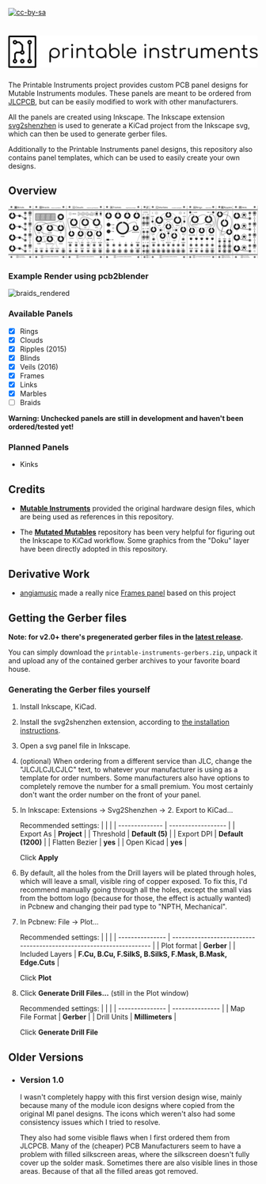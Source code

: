 [![cc-by-sa](https://img.shields.io/badge/license-CC%20BY%20SA%203.0-lightgrey.svg)](https://creativecommons.org/licenses/by-sa/3.0/)

# ![logo](https://raw.githubusercontent.com/30350n/printable-instruments/master/images/logo_text.png)

The Printable Instruments project provides custom PCB panel designs for Mutable Instruments modules. These panels are meant to be ordered from [JLCPCB](https://jlcpcb.com/), but can be easily modified to work with other manufacturers.

All the panels are created using Inkscape. The Inkscape extension [svg2shenzhen](https://github.com/badgeek/svg2shenzhen) is used to generate a KiCad project from the Inkscape svg, which can then be used to generate gerber files.

Additionally to the Printable Instruments panel designs, this repository also contains panel templates, which can be used to easily create your own designs.

## Overview

![overview](https://raw.githubusercontent.com/30350n/printable-instruments/master/images/overview.webp)

### Example Render using pcb2blender

![braids_rendered](https://raw.githubusercontent.com/30350n/printable-instruments/master/images/braids_rendered.webp)

### Available Panels

- [x] Rings
- [x] Clouds
- [x] Ripples (2015)
- [x] Blinds
- [x] Veils (2016)
- [x] Frames
- [x] Links
- [x] Marbles
- [ ] Braids

**Warning: Unchecked panels are still in development and haven't been ordered/tested yet!**

### Planned Panels

- Kinks

## Credits

- **[Mutable Instruments](https://github.com/pichenettes/eurorack)** provided the original hardware design files, which are being used as references in this repository.

- The **[Mutated Mutables](https://github.com/TheSlowGrowth/MutatedMutables)** repository has been very helpful for figuring out the Inkscape to KiCad workflow. Some graphics from the "Doku" layer have been directly adopted in this repository.

## Derivative Work

- [angiamusic](https://github.com/angiamusic) made a really nice [Frames panel](https://github.com/angiamusic/Valance_Panel) based on this project

## Getting the Gerber files

**Note: for v2.0+ there's pregenerated gerber files in the [latest release](https://github.com/30350n/printable-instruments/releases/latest).** 

You can simply download the `printable-instruments-gerbers.zip`, unpack it and upload any of
the contained gerber archives to your favorite board house.

### Generating the Gerber files yourself

1. Install Inkscape, KiCad.

2. Install the svg2shenzhen extension, according to [the installation instructions](https://github.com/badgeek/svg2shenzhen#install).

3. Open a svg panel file in Inkscape.

4. (optional) When ordering from a different service than JLC, change the "JLCJLCJLCJLC" text, to whatever your manufacturer is using as a template for order numbers.
   Some manufacturers also have options to completely remove the number for a small premium.
   You most certainly don't want the order number on the front of your panel.

5. In Inkscape: Extensions -> Svg2Shenzhen -> 2. Export to KiCad...

   Recommended settings:
   |                |                    |
   | -------------- | ------------------ |
   | Export As      | **Project**        |
   | Threshold      | **Default (5)**    |
   | Export DPI     | **Default (1200)** |
   | Flatten Bezier | **yes**            |
   | Open Kicad     | **yes**            |

   Click **Apply**

6. By default, all the holes from the Drill layers will be plated through holes, which will leave a small, visible ring
   of copper exposed.
   To fix this, I'd recommend manually going through all the holes, except the small vias from the bottom logo
   (because for those, the effect is actually wanted) in Pcbnew and changing their pad type to "NPTH, Mechanical".

7. In Pcbnew: File -> Plot...

   Recommended settings:
   |                 |                                                                     |
   | --------------- | ------------------------------------------------------------------- |
   | Plot format     | **Gerber**                                                          |
   | Included Layers | **F&#46;Cu, B&#46;Cu, F.SilkS, B.SilkS, F.Mask, B.Mask, Edge.Cuts** |

    Click **Plot**

8. Click **Generate Drill Files...** (still in the Plot window)

   Recommended settings:
   |                 |                 |
   | --------------- | --------------- |
   | Map File Format | **Gerber**      |
   | Drill Units     | **Millimeters** |

   Click **Generate Drill File**

## Older Versions

- ### Version 1.0
  
  I wasn't completely happy with this first version design wise,
  mainly because many of the module icon designs where copied from the original MI panel designs.
  The icons which weren't also had some consistency issues which I tried to resolve.

  They also had some visible flaws when I first ordered them from JLCPCB.
  Many of the (cheaper) PCB Manufacturers seem to have a problem with filled silkscreen areas,
  where the silkscreen doesn't fully cover up the solder mask.
  Sometimes there are also visible lines in those areas.
  Because of that all the filled areas got removed.
